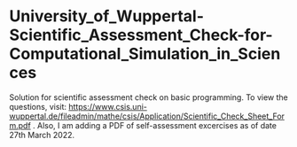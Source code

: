# University_of_Wuppertal-Scientific_Assessment_Check-for-Computational_Simulation_in_Sciences
Solution for scientific assessment check on basic programming. To view the questions, visit: https://www.csis.uni-wuppertal.de/fileadmin/mathe/csis/Application/Scientific_Check_Sheet_Form.pdf . Also, I am adding a PDF of self-assessment excercises as of date 27th March 2022.
